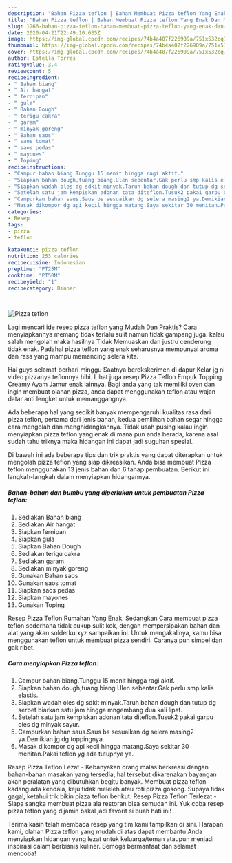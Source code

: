 ```yaml
---
description: "Bahan Pizza teflon | Bahan Membuat Pizza teflon Yang Enak Dan Mudah"
title: "Bahan Pizza teflon | Bahan Membuat Pizza teflon Yang Enak Dan Mudah"
slug: 1266-bahan-pizza-teflon-bahan-membuat-pizza-teflon-yang-enak-dan-mudah
date: 2020-04-21T22:49:10.635Z
image: https://img-global.cpcdn.com/recipes/74b4a407f226909a/751x532cq70/pizza-teflon-foto-resep-utama.jpg
thumbnail: https://img-global.cpcdn.com/recipes/74b4a407f226909a/751x532cq70/pizza-teflon-foto-resep-utama.jpg
cover: https://img-global.cpcdn.com/recipes/74b4a407f226909a/751x532cq70/pizza-teflon-foto-resep-utama.jpg
author: Estella Torres
ratingvalue: 3.4
reviewcount: 5
recipeingredient:
- " Bahan biang"
- " Air hangat"
- " fernipan"
- " gula"
- " Bahan Dough"
- " terigu cakra"
- " garam"
- " minyak goreng"
- " Bahan saos"
- " saos tomat"
- " saos pedas"
- " mayones"
- " Toping"
recipeinstructions:
- "Campur bahan biang.Tunggu 15 menit hingga ragi aktif."
- "Siapkan bahan dough,tuang biang.Ulen sebentar.Gak perlu smp kalis elastis."
- "Siapkan wadah oles dg sdkit minyak.Taruh bahan dough dan tutup dg serbet biarkan satu jam hingga mngembang dua kali lipat."
- "Setelah satu jam kempiskan adonan tata diteflon.Tusuk2 pakai garpu oles dg minyak sayur."
- "Campurkan bahan saus.Saus bs sesuaikan dg selera masing2 ya.Demikian jg dg toppingnya."
- "Masak dikompor dg api kecil hingga matang.Saya sekitar 30 menitan.Pakai teflon yg ada tutupnya ya."
categories:
- Resep
tags:
- pizza
- teflon

katakunci: pizza teflon 
nutrition: 253 calories
recipecuisine: Indonesian
preptime: "PT25M"
cooktime: "PT50M"
recipeyield: "1"
recipecategory: Dinner

---
```



![Pizza teflon](https://img-global.cpcdn.com/recipes/74b4a407f226909a/751x532cq70/pizza-teflon-foto-resep-utama.jpg)

Lagi mencari ide resep pizza teflon yang Mudah Dan Praktis? Cara menyiapkannya memang tidak terlalu sulit namun tidak gampang juga. kalau salah mengolah maka hasilnya Tidak Memuaskan dan justru cenderung tidak enak. Padahal pizza teflon yang enak seharusnya mempunyai aroma dan rasa yang mampu memancing selera kita.

Hai guys selamat berhari minggu Saatnya berekskerimen di dapur Kelar jg ni video pizzanya teflonnya hihi. Lihat juga resep Pizza Teflon Empuk Topping Creamy Ayam Jamur enak lainnya. Bagi anda yang tak memiliki oven dan ingin membuat olahan pizza, anda dapat menggunakan teflon atau wajan datar anti lengket untuk memanggangnya.

Ada beberapa hal yang sedikit banyak mempengaruhi kualitas rasa dari pizza teflon, pertama dari jenis bahan, kedua pemilihan bahan segar hingga cara mengolah dan menghidangkannya. Tidak usah pusing kalau ingin menyiapkan pizza teflon yang enak di mana pun anda berada, karena asal sudah tahu triknya maka hidangan ini dapat jadi suguhan spesial.


Di bawah ini ada beberapa tips dan trik praktis yang dapat diterapkan untuk mengolah pizza teflon yang siap dikreasikan. Anda bisa membuat Pizza teflon menggunakan 13 jenis bahan dan 6 tahap pembuatan. Berikut ini langkah-langkah dalam menyiapkan hidangannya.

<!--inarticleads1-->

##### Bahan-bahan dan bumbu yang diperlukan untuk pembuatan Pizza teflon:

1. Sediakan  Bahan biang
1. Sediakan  Air hangat
1. Siapkan  fernipan
1. Siapkan  gula
1. Siapkan  Bahan Dough
1. Sediakan  terigu cakra
1. Sediakan  garam
1. Sediakan  minyak goreng
1. Gunakan  Bahan saos
1. Gunakan  saos tomat
1. Siapkan  saos pedas
1. Siapkan  mayones
1. Gunakan  Toping


Resep Pizza Teflon Rumahan Yang Enak. Sedangkan Cara membuat pizza teflon sederhana tidak cukup sulit kok, dengan mempersipakan bahan dan alat yang akan solderku.xyz sampaikan ini. Untuk mengakalinya, kamu bisa menggunakan teflon untuk membuat pizza sendiri. Caranya pun simpel dan gak ribet. 

<!--inarticleads2-->

##### Cara menyiapkan Pizza teflon:

1. Campur bahan biang.Tunggu 15 menit hingga ragi aktif.
1. Siapkan bahan dough,tuang biang.Ulen sebentar.Gak perlu smp kalis elastis.
1. Siapkan wadah oles dg sdkit minyak.Taruh bahan dough dan tutup dg serbet biarkan satu jam hingga mngembang dua kali lipat.
1. Setelah satu jam kempiskan adonan tata diteflon.Tusuk2 pakai garpu oles dg minyak sayur.
1. Campurkan bahan saus.Saus bs sesuaikan dg selera masing2 ya.Demikian jg dg toppingnya.
1. Masak dikompor dg api kecil hingga matang.Saya sekitar 30 menitan.Pakai teflon yg ada tutupnya ya.


Resep Pizza Teflon Lezat - Kebanyakan orang malas berkreasi dengan bahan-bahan masakan yang tersedia, hal tersebut dikarenakan bayangan akan peralatan yang dibutuhkan begitu banyak. Membuat pizza teflon kadang ada kendala, keju tidak meleleh atau roti pizza gosong. Supaya tidak gagal, ketahui trik bikin pizza teflon berikut. Resep Pizza Teflon Terlezat - Siapa sangka membuat pizza ala restoran bisa semudah ini. Yuk coba resep pizza teflon yang dijamin bakal jadi favorit si buah hati ini! 

Terima kasih telah membaca resep yang tim kami tampilkan di sini. Harapan kami, olahan Pizza teflon yang mudah di atas dapat membantu Anda menyiapkan hidangan yang lezat untuk keluarga/teman ataupun menjadi inspirasi dalam berbisnis kuliner. Semoga bermanfaat dan selamat mencoba!
